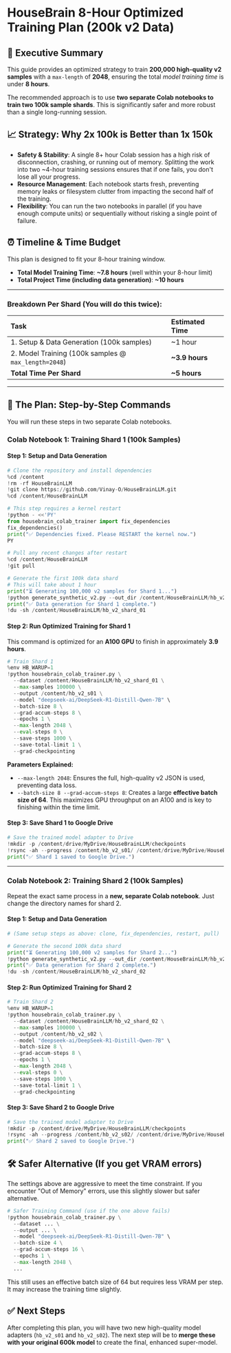 # HouseBrain 8-Hour Optimized Training Plan (200k v2 Data)

## 🎯 Executive Summary

This guide provides an optimized strategy to train **200,000 high-quality v2 samples** with a `max-length` of **2048**, ensuring the total *model training time* is under **8 hours**.

The recommended approach is to use **two separate Colab notebooks to train two 100k sample shards**. This is significantly safer and more robust than a single long-running session.

## 📈 Strategy: Why 2x 100k is Better than 1x 150k

- **Safety & Stability**: A single 8+ hour Colab session has a high risk of disconnection, crashing, or running out of memory. Splitting the work into two ~4-hour training sessions ensures that if one fails, you don't lose all your progress.
- **Resource Management**: Each notebook starts fresh, preventing memory leaks or filesystem clutter from impacting the second half of the training.
- **Flexibility**: You can run the two notebooks in parallel (if you have enough compute units) or sequentially without risking a single point of failure.

## ⏰ Timeline & Time Budget

This plan is designed to fit your 8-hour training window.

- **Total Model Training Time**: **~7.8 hours** (well within your 8-hour limit)
- **Total Project Time (including data generation)**: **~10 hours**

---

### **Breakdown Per Shard (You will do this twice):**

| Task | Estimated Time |
| :--- | :--- |
| 1. Setup & Data Generation (100k samples) | ~1 hour |
| 2. Model Training (100k samples @ `max_length=2048`) | **~3.9 hours** |
| **Total Time Per Shard** | **~5 hours** |

---

## 🚀 The Plan: Step-by-Step Commands

You will run these steps in two separate Colab notebooks.

### Colab Notebook 1: Training Shard 1 (100k Samples)

#### **Step 1: Setup and Data Generation**
```python
# Clone the repository and install dependencies
%cd /content
!rm -rf HouseBrainLLM
!git clone https://github.com/Vinay-O/HouseBrainLLM.git
%cd /content/HouseBrainLLM

# This step requires a kernel restart
!python - <<'PY'
from housebrain_colab_trainer import fix_dependencies
fix_dependencies()
print("✅ Dependencies fixed. Please RESTART the kernel now.")
PY

# Pull any recent changes after restart
%cd /content/HouseBrainLLM
!git pull

# Generate the first 100k data shard
# This will take about 1 hour
print("⏳ Generating 100,000 v2 samples for Shard 1...")
!python generate_synthetic_v2.py --out_dir /content/HouseBrainLLM/hb_v2_shard_01 --n 100000
print("✅ Data generation for Shard 1 complete.")
!du -sh /content/HouseBrainLLM/hb_v2_shard_01
```

#### **Step 2: Run Optimized Training for Shard 1**
This command is optimized for an **A100 GPU** to finish in approximately **3.9 hours**.

```python
# Train Shard 1
%env HB_WARUP=1
!python housebrain_colab_trainer.py \
  --dataset /content/HouseBrainLLM/hb_v2_shard_01 \
  --max-samples 100000 \
  --output /content/hb_v2_s01 \
  --model "deepseek-ai/DeepSeek-R1-Distill-Qwen-7B" \
  --batch-size 8 \
  --grad-accum-steps 8 \
  --epochs 1 \
  --max-length 2048 \
  --eval-steps 0 \
  --save-steps 1000 \
  --save-total-limit 1 \
  --grad-checkpointing
```
**Parameters Explained:**
- `--max-length 2048`: Ensures the full, high-quality v2 JSON is used, preventing data loss.
- `--batch-size 8 --grad-accum-steps 8`: Creates a large **effective batch size of 64**. This maximizes GPU throughput on an A100 and is key to finishing within the time limit.

#### **Step 3: Save Shard 1 to Google Drive**
```python
# Save the trained model adapter to Drive
!mkdir -p /content/drive/MyDrive/HouseBrainLLM/checkpoints
!rsync -ah --progress /content/hb_v2_s01/ /content/drive/MyDrive/HouseBrainLLM/checkpoints/hb_v2_s01/
print("✅ Shard 1 saved to Google Drive.")
```

---

### Colab Notebook 2: Training Shard 2 (100k Samples)

Repeat the exact same process in a **new, separate Colab notebook**. Just change the directory names for shard 2.

#### **Step 1: Setup and Data Generation**
```python
# (Same setup steps as above: clone, fix_dependencies, restart, pull)

# Generate the second 100k data shard
print("⏳ Generating 100,000 v2 samples for Shard 2...")
!python generate_synthetic_v2.py --out_dir /content/HouseBrainLLM/hb_v2_shard_02 --n 100000
print("✅ Data generation for Shard 2 complete.")
!du -sh /content/HouseBrainLLM/hb_v2_shard_02
```

#### **Step 2: Run Optimized Training for Shard 2**
```python
# Train Shard 2
%env HB_WARUP=1
!python housebrain_colab_trainer.py \
  --dataset /content/HouseBrainLLM/hb_v2_shard_02 \
  --max-samples 100000 \
  --output /content/hb_v2_s02 \
  --model "deepseek-ai/DeepSeek-R1-Distill-Qwen-7B" \
  --batch-size 8 \
  --grad-accum-steps 8 \
  --epochs 1 \
  --max-length 2048 \
  --eval-steps 0 \
  --save-steps 1000 \
  --save-total-limit 1 \
  --grad-checkpointing
```

#### **Step 3: Save Shard 2 to Google Drive**
```python
# Save the trained model adapter to Drive
!mkdir -p /content/drive/MyDrive/HouseBrainLLM/checkpoints
!rsync -ah --progress /content/hb_v2_s02/ /content/drive/MyDrive/HouseBrainLLM/checkpoints/hb_v2_s02/
print("✅ Shard 2 saved to Google Drive.")
```

## 🛠️ Safer Alternative (If you get VRAM errors)

The settings above are aggressive to meet the time constraint. If you encounter "Out of Memory" errors, use this slightly slower but safer alternative.

```python
# Safer Training Command (use if the one above fails)
!python housebrain_colab_trainer.py \
  --dataset ... \
  --output ... \
  --model "deepseek-ai/DeepSeek-R1-Distill-Qwen-7B" \
  --batch-size 4 \
  --grad-accum-steps 16 \
  --epochs 1 \
  --max-length 2048 \
  ...
```
This still uses an effective batch size of 64 but requires less VRAM per step. It may increase the training time slightly.

## ✅ Next Steps

After completing this plan, you will have two new high-quality model adapters (`hb_v2_s01` and `hb_v2_s02`). The next step will be to **merge these with your original 600k model** to create the final, enhanced super-model.
